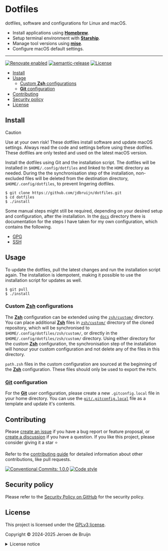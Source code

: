# Dotfiles <!-- omit in toc -->

dotfiles, software and configurations for Linux and macOS.

- Install applications using [**Homebrew**](https://brew.sh/).
- Setup terminal environment with [**Starship**](https://starship.rs/).
- Manage tool versions using [**mise**](https://mise.jdx.dev/).
- Configure macOS default settings.

---

[![Renovate enabled](https://img.shields.io/badge/Renovate-enabled-brightgreen?logo=renovatebot&logoColor&style=flat-square)](https://renovatebot.com)
[![semantic-release](https://img.shields.io/badge/%20%20%F0%9F%93%A6%F0%9F%9A%80-semantic--release-e10079?style=flat-square)](https://github.com/semantic-release/semantic-release)
[![License](https://img.shields.io/github/license/jdbruijn/dotfiles?style=flat-square)](LICENSE.md)

- [Install](#install)
- [Usage](#usage)
  - [Custom **Zsh** configurations](#custom-zsh-configurations)
  - [**Git** configuration](#git-configuration)
- [Contributing](#contributing)
- [Security policy](#security-policy)
- [License](#license)

## Install

> [!CAUTION]
> Use at your own risk! These dotfiles install software and update macOS settings. Always read the code and settings before using these dotfiles. These dotfiles are only tested and used on the latest macOS version.

Install the dotfiles using Git and the installation script. The dotfiles will be installed in `$HOME/.config/dotfiles` and linked to the `HOME` directory as needed. During the the synchronisation step of the installation, non-excluded files will be deleted from the destination directory, `$HOME/.config/dotfiles`, to prevent lingering dotfiles.

```shell
$ git clone https://github.com/jdbruijn/dotfiles.git
$ cd dotfiles
$ ./install
```

Some manual steps might still be required, depending on your desired setup and configuration, after the installation. In the [`docs`](./docs/) directory there is documentation for the steps I have taken for my own configuration, which contains the following.

- [GPG](./docs/GPG.md)
- [SSH](./docs/SSH.md)

## Usage

To update the dotfiles, pull the latest changes and run the installation script again. The installation is idempotent, making it possible to use the installation script for updates as well.

```shell
$ git pull
$ ./install
```

### Custom [**Zsh**][zsh] configurations

The [**Zsh**][zsh] configuration can be extended using the [`zsh/custom/`](./zsh/custom/) directory. You can place additional [**Zsh**][zsh] files in [`zsh/custom/`](./zsh/custom/) directory of the cloned repository, which will be synchronised to `$HOME/.config/dotfiles/zsh/custom/`, or directly in the `$HOME/.config/dotfiles/zsh/custom/` directory. Using either directory for the custom [**Zsh**][zsh] configuration, the synchronisation step of the installation will honour your custom configuration and not delete any of the files in this directory.

`path.zsh` files in the custom configuration are sourced at the beginning of the [**Zsh**][zsh] configuration. These files should only be used to export the `PATH`.

### [**Git**][git] configuration

For the [**Git**][git] user configuration, please create a new `.gitconfig.local` file in your home directory. You can use the [`git/.gitconfig.local`](./git/.gitconfig.local) file as a template and update it's contents.

## Contributing

Please [create an issue](https://github.com/jdbruijn/dotfiles/issues/new/choose) if you have a bug report or feature proposal, or [create a discussion](https://github.com/jdbruijn/dotfiles/discussions) if you have a question. If you like this project, please consider giving it a star ⭐

Refer to the [contributing guide](https://github.com/vidavidorra/.github/blob/main/CONTRIBUTING.md) for detailed information about other contributions, like pull requests.

[![Conventional Commits: 1.0.0](https://img.shields.io/badge/Conventional%20Commits-1.0.0-yellow?style=flat-square)](https://conventionalcommits.org)
[![Code style](https://img.shields.io/badge/code_style-Prettier-ff69b4?logo=prettier&style=flat-square)](https://github.com/prettier/prettier)

## Security policy

Please refer to the [Security Policy on GitHub](https://github.com/jdbruijn/dotfiles/security/) for the security policy.

## License

This project is licensed under the [GPLv3 license](https://www.gnu.org/licenses/gpl.html).

Copyright © 2024-2025 Jeroen de Bruijn

<details><summary>License notice</summary>
<p>

This program is free software: you can redistribute it and/or modify
it under the terms of the GNU General Public License as published by
the Free Software Foundation, either version 3 of the License, or
(at your option) any later version.

This program is distributed in the hope that it will be useful,
but WITHOUT ANY WARRANTY; without even the implied warranty of
MERCHANTABILITY or FITNESS FOR A PARTICULAR PURPOSE. See the
GNU General Public License for more details.

You should have received a copy of the GNU General Public License
along with this program. If not, see <http://www.gnu.org/licenses/>.

The full text of the license is available in the [LICENSE](LICENSE.md) file in this repository and [online](https://www.gnu.org/licenses/gpl.html).

</details>

[git]: https://git-scm.com/
[zsh]: https://www.zsh.org/
